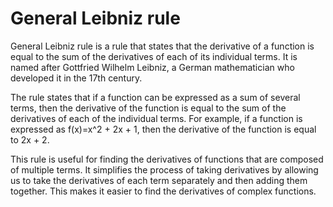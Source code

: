 # General Leibniz rule

General Leibniz rule is a rule that states that the derivative of a function is equal to the sum of the derivatives of each of its individual terms. It is named after Gottfried Wilhelm Leibniz, a German mathematician who developed it in the 17th century. 

The rule states that if a function can be expressed as a sum of several terms, then the derivative of the function is equal to the sum of the derivatives of each of the individual terms. For example, if a function is expressed as f(x)=x^2 + 2x + 1, then the derivative of the function is equal to 2x + 2. 

This rule is useful for finding the derivatives of functions that are composed of multiple terms. It simplifies the process of taking derivatives by allowing us to take the derivatives of each term separately and then adding them together. This makes it easier to find the derivatives of complex functions.
